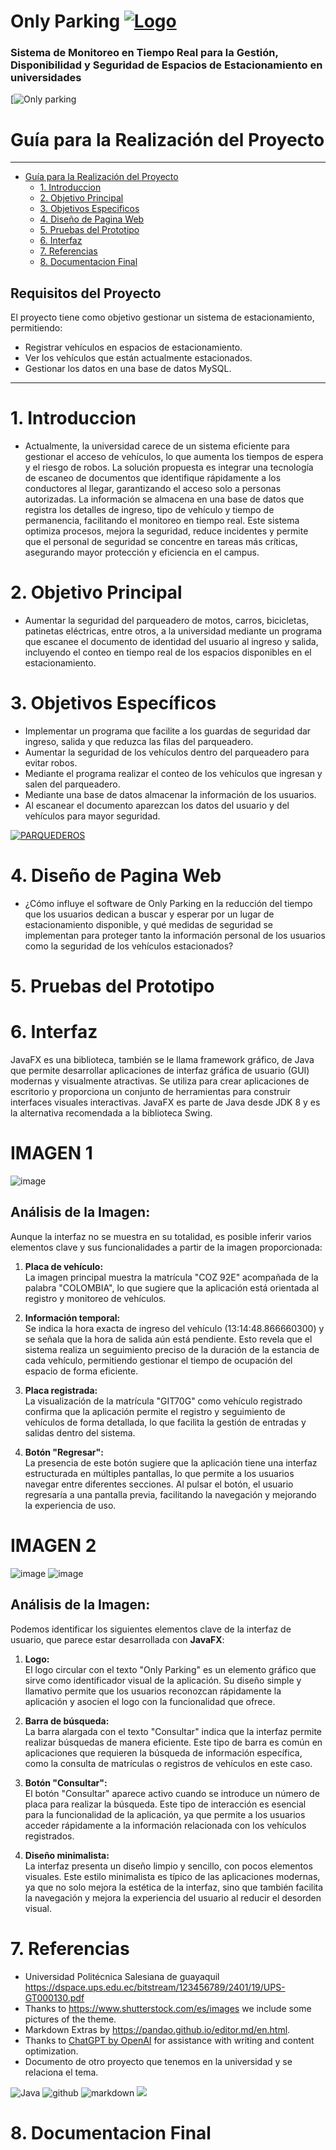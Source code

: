# Only Parking [![Logo](https://www.shutterstock.com/image-vector/vector-sets-parking-lots-letter-260nw-2275662011.jpg "Logo")](https://www.shutterstock.com/image-vector/vector-sets-parking-lots-letter-260nw-2275662011.jpg "Logo")

 ###  Sistema  de Monitoreo en Tiempo Real para la Gestión, Disponibilidad y Seguridad de Espacios de Estacionamiento en universidades

[![Only parking](https://www.inpronet.ec/wp-content/uploads/2019/10/5530dfc70a139.jpg)

# Guía para la Realización del Proyecto 

---

<!-- @import "[TOC]" {cmd="toc" depthFrom=1 depthTo=6 orderedList=false} -->
<!-- code_chunk_output -->

 - [Guía para la Realización del Proyecto](#guía-para-la-realización-del-proyecto)
   - [1. Introduccion](#1-Introduccion)
   - [2. Objetivo Principal](#2-Objetivo-Principal)
   - [3. Objetivos Especificos](#3-Objetivos-Especificos)
   - [4. Diseño de Pagina Web](#4-Diseño-de-pagina-Web)
   - [5. Pruebas del Prototipo](#5-Pruebas-del-Prototipo)
   - [6. Interfaz](#6-Interfaz)
   - [7. Referencias](#7-Referencias)
   - [8. Documentacion Final](#8-Documentacion-Final)

<!-- /code_chunk_output -->

## Requisitos del Proyecto

El proyecto tiene como objetivo gestionar un sistema de estacionamiento, permitiendo:

- Registrar vehículos en espacios de estacionamiento.
- Ver los vehículos que están actualmente estacionados.
- Gestionar los datos en una base de datos MySQL.

---
# 1. Introduccion
- Actualmente, la universidad carece de un sistema eficiente para gestionar el acceso de vehículos, lo que aumenta los tiempos de espera y el riesgo de robos. La solución propuesta es integrar una tecnología de escaneo de documentos que identifique rápidamente a los conductores al llegar, garantizando el acceso solo a personas autorizadas. La información se almacena en una base de datos que registra los detalles de ingreso, tipo de vehículo y tiempo de permanencia, facilitando el monitoreo en tiempo real. Este sistema optimiza procesos, mejora la seguridad, reduce incidentes y permite que el personal de seguridad se concentre en tareas más críticas, asegurando mayor protección y eficiencia en el campus.

# 2. Objetivo Principal
- Aumentar la seguridad del parqueadero de motos, carros, bicicletas, patinetas eléctricas, entre otros, a la universidad mediante un programa que escanee el documento de identidad del usuario al ingreso y salida, incluyendo el conteo en tiempo real de los espacios disponibles en el estacionamiento.

# 3. Objetivos Específicos
- Implementar un programa que facilite a los guardas de seguridad dar ingreso, salida y que reduzca las filas del parqueadero.
- Aumentar la seguridad de los vehículos  dentro del parqueadero para evitar robos.
- Mediante el programa realizar el conteo de los vehículos que ingresan y salen del parqueadero.
- Mediante una base de datos almacenar la información de los usuarios.
- Al escanear el documento aparezcan los datos del usuario y del vehículos para mayor seguridad.

[![PARQUEDEROS](https://st4.depositphotos.com/23611030/29463/v/450/depositphotos_294632308-stock-illustration-collection-parking-thin-line-icons.jpg "PARQUEDEROS")](https://st4.depositphotos.com/23611030/29463/v/450/depositphotos_294632308-stock-illustration-collection-parking-thin-line-icons.jpg "PARQUEDEROS")

# 4. Diseño de Pagina Web
- ¿Cómo influye el software de Only Parking en la reducción del tiempo que los usuarios dedican a buscar y esperar por un lugar de estacionamiento disponible, y qué medidas de seguridad se implementan para proteger tanto la información personal de los usuarios como la seguridad de los vehículos estacionados?

# 5. Pruebas del Prototipo





# 6. Interfaz
JavaFX es una biblioteca, también se le llama framework gráfico, de Java que permite desarrollar aplicaciones de interfaz gráfica de usuario (GUI) modernas y visualmente atractivas. Se utiliza para crear aplicaciones de escritorio y proporciona un conjunto de herramientas para construir interfaces visuales interactivas. JavaFX es parte de Java desde JDK 8 y es la alternativa recomendada a la biblioteca Swing.

# IMAGEN 1

![image](https://github.com/Estebaniza/PROYECTO-PROGRAMACION-2/blob/main/image.png?raw=true)



## Análisis de la Imagen:

Aunque la interfaz no se muestra en su totalidad, es posible inferir varios elementos clave y sus funcionalidades a partir de la imagen proporcionada:

1. **Placa de vehículo:**  
   La imagen principal muestra la matrícula "COZ 92E" acompañada de la palabra "COLOMBIA", lo que sugiere que la aplicación está orientada al registro y monitoreo de vehículos.

2. **Información temporal:**  
   Se indica la hora exacta de ingreso del vehículo (13:14:48.866660300) y se señala que la hora de salida aún está pendiente. Esto revela que el sistema realiza un seguimiento preciso de la duración de la estancia de cada vehículo, permitiendo gestionar el tiempo de ocupación del espacio de forma eficiente.

3. **Placa registrada:**  
   La visualización de la matrícula "GIT70G" como vehículo registrado confirma que la aplicación permite el registro y seguimiento de vehículos de forma detallada, lo que facilita la gestión de entradas y salidas dentro del sistema.

4. **Botón "Regresar":**  
   La presencia de este botón sugiere que la aplicación tiene una interfaz estructurada en múltiples pantallas, lo que permite a los usuarios navegar entre diferentes secciones. Al pulsar el botón, el usuario regresaría a una pantalla previa, facilitando la navegación y mejorando la experiencia de uso.

# IMAGEN 2

![image](https://github.com/CCESPINOSA/Programacion2/blob/main/image.png?raw=true)                      ![image](https://github.com/Estebaniza/PROYECTO-PROGRAMACION-2/blob/main/imagen2.png?raw=true)

## Análisis de la Imagen:

Podemos identificar los siguientes elementos clave de la interfaz de usuario, que parece estar desarrollada con **JavaFX**:

1. **Logo:**  
   El logo circular con el texto "Only Parking" es un elemento gráfico que sirve como identificador visual de la aplicación. Su diseño simple y llamativo permite que los usuarios reconozcan rápidamente la aplicación y asocien el logo con la funcionalidad que ofrece.

2. **Barra de búsqueda:**  
   La barra alargada con el texto "Consultar" indica que la interfaz permite realizar búsquedas de manera eficiente. Este tipo de barra es común en aplicaciones que requieren la búsqueda de información específica, como la consulta de matrículas o registros de vehículos en este caso.

3. **Botón "Consultar":**  
   El botón "Consultar" aparece activo cuando se introduce un número de placa para realizar la búsqueda. Este tipo de interacción es esencial para la funcionalidad de la aplicación, ya que permite a los usuarios acceder rápidamente a la información relacionada con los vehículos registrados.

4. **Diseño minimalista:**  
   La interfaz presenta un diseño limpio y sencillo, con pocos elementos visuales. Este estilo minimalista es típico de las aplicaciones modernas, ya que no solo mejora la estética de la interfaz, sino que también facilita la navegación y mejora la experiencia del usuario al reducir el desorden visual.

# 7. Referencias
- Universidad Politécnica Salesiana de guayaquil https://dspace.ups.edu.ec/bitstream/123456789/2401/19/UPS-GT000130.pdf
- Thanks to https://www.shutterstock.com/es/images we include some pictures of the theme.
- Markdown Extras by https://pandao.github.io/editor.md/en.html.
- Thanks to [ChatGPT by OpenAI](https://www.openai.com/chatgpt) for assistance with writing and content optimization.
- Documento de otro proyecto que tenemos en la universidad y se relaciona el tema.

![Java](https://img.shields.io/badge/Java-100%25-ff5733?style=for-the-badge)  ![github](https://img.shields.io/badge/github-100%25-ff5733?style=for-the-badge) ![markdown](https://img.shields.io/badge/markdown-100%25-ff5733?style=for-the-badge)
<img src="https://img.shields.io/badge/javafx-%23FF0000.svg?style=for-the-badge&logo=javafx&logoColor=white"> 

# 8. Documentacion Final


